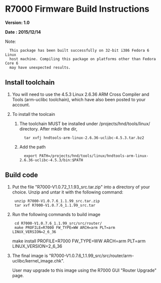 # R7000 Firmware Build Instructions

**Version: 1.0**

**Date   : 2015/12/14**

Note: 

      This package has been built successfully on 32-bit i386 Fedora 6 Linux 
      host machine. Compiling this package on platforms other than Fedora Core 6
      may have unexpected results.

## Install toolchain

1. You will need to use the  4.5.3 Linux 2.6.36 ARM Cross Compiler and Tools (arm-uclibc toolchain),
   which have also been posted to your account.

2. To install the toolcain
   1. The toolchain MUST be installed under /projects/hnd/tools/linux/ directory. After mkdir the dir,
   
            tar xvfj hndtools-arm-linux-2.6.36-uclibc-4.5.3.tar.bz2
   2. Add the path
   
            export PATH=/projects/hnd/tools/linux/hndtools-arm-linux-2.6.36-uclibc-4.5.3/bin:$PATH

## Build code

1. Put the file "R7000-V1.0.72_1.1.93_src.tar.zip" into a directory of your choice.
   Unzip and untar it with the following command:
   
        unzip R7000-V1.0.7.6_1.1.99_src.tar.zip
        tar xvf R7000-V1.0.7.6_1.1.99_src.tar
	
2. Run the following commands to build image

        cd R7000-V1.0.7.6_1.1.99_src/src/router/
        make PROFILE=R7000 FW_TYPE=WW ARCH=arm PLT=arm LINUX_VERSION=2_6_36
	make install PROFILE=R7000 FW_TYPE=WW ARCH=arm PLT=arm LINUX_VERSION=2_6_36
	
3. The final image is "R7000-V1.0.7.6_1.1.99_src/src/router/arm-uclibc/kernel_image.chk".

   User may upgrade to this image using the R7000 GUI "Router Upgrade" page.

